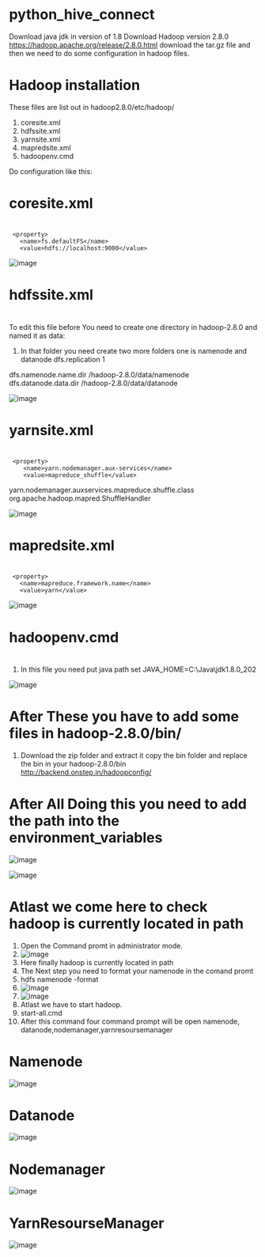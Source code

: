 # python_hive_connect
Download java jdk in version of 1.8
Download Hadoop version 2.8.0 https://hadoop.apache.org/release/2.8.0.html download the tar.gz file
and then we need to do some configuration in hadoop files.
# Hadoop installation
These files are list out in hadoop2.8.0/etc/hadoop/
1. coresite.xml
2. hdfssite.xml
3. yarnsite.xml
4. mapredsite.xml
5. hadoopenv.cmd

Do configuration like this:
# coresite.xml <h1>
     <property>
       <name>fs.defaultFS</name>
       <value>hdfs://localhost:9000</value>
   </property>
  
  ![image](https://user-images.githubusercontent.com/45985801/112506651-fc826b00-8db3-11eb-8c1e-61cc6c43becb.png)

# hdfssite.xml <h1>
To edit this file before You need to create one directory in hadoop-2.8.0 and named it as data:
  1. In that folder you need create two more folders one is namenode and datanode
     <property>
       <name>dfs.replication</name>
       <value>1</value>
   </property>
   <property>
       <name>dfs.namenode.name.dir</name>
       <value>/hadoop-2.8.0/data/namenode</value>
   </property>
   <property>
       <name>dfs.datanode.data.dir</name>
       <value>/hadoop-2.8.0/data/datanode</value>
   </property>
  
  ![image](https://user-images.githubusercontent.com/45985801/112506679-01dfb580-8db4-11eb-9c69-1d2d78402676.png)

  
# yarnsite.xml <h1>
     <property>
    	<name>yarn.nodemanager.aux-services</name>
    	<value>mapreduce_shuffle</value>
   </property>
   <property>
      	<name>yarn.nodemanager.auxservices.mapreduce.shuffle.class</name>  
	<value>org.apache.hadoop.mapred.ShuffleHandler</value>
   </property>
  
  ![image](https://user-images.githubusercontent.com/45985801/112506630-f7252080-8db3-11eb-93ea-3116bcc0115b.png)

  
# mapredsite.xml <h1>
     <property>
       <name>mapreduce.framework.name</name>
       <value>yarn</value>
   </property>
  
  ![image](https://user-images.githubusercontent.com/45985801/112506608-f2606c80-8db3-11eb-964e-2a2f94e1daa8.png)

# hadoopenv.cmd <h1>
  1. In this file you need put java path 
  set JAVA_HOME=C:\Java\jdk1.8.0_202
  
  ![image](https://user-images.githubusercontent.com/45985801/112506588-ebd1f500-8db3-11eb-94ee-d22c0bc1782b.png)
  
# After These you have to add some files in hadoop-2.8.0/bin/
1. Download the zip folder and extract it copy the bin folder and replace the bin in your hadoop-2.8.0/bin
http://backend.onstep.in/hadoopconfig/


# After All Doing this you need to add the path into the environment_variables
![image](https://user-images.githubusercontent.com/45985801/112507097-5edb6b80-8db4-11eb-89e0-95e59f6cc217.png)

![image](https://user-images.githubusercontent.com/45985801/112507136-6864d380-8db4-11eb-8f00-4f90218ae7a5.png)

# Atlast we come here to check hadoop is currently located in path
1. Open the Command promt in administrator mode.
2. ![image](https://user-images.githubusercontent.com/45985801/112507590-cabdd400-8db4-11eb-8b1b-5266f9e79600.png)
3. Here finally hadoop is currently located in path
4. The Next step you need to format your namenode in the comand promt
5. hdfs namenode -format
6. ![image](https://user-images.githubusercontent.com/45985801/112508078-3c961d80-8db5-11eb-8615-9c7bdf95af80.png)
7. ![image](https://user-images.githubusercontent.com/45985801/112508224-618a9080-8db5-11eb-8fdf-971b8005a2ab.png)
8. Atlast we have to start hadoop.
9. start-all.cmd
10. After this command four command prompt will be open namenode, datanode,nodemanager,yarnresoursemanager
# Namenode

![image](https://user-images.githubusercontent.com/45985801/112508596-b62e0b80-8db5-11eb-9755-0035057f70de.png)

# Datanode

![image](https://user-images.githubusercontent.com/45985801/112508801-e37ab980-8db5-11eb-82b6-cf4d62569919.png)

# Nodemanager

![image](https://user-images.githubusercontent.com/45985801/112508913-ff7e5b00-8db5-11eb-9d02-20bc8fa1472f.png)

# YarnResourseManager

![image](https://user-images.githubusercontent.com/45985801/112508989-0efda400-8db6-11eb-9f33-1b101e6d1edb.png)







  


